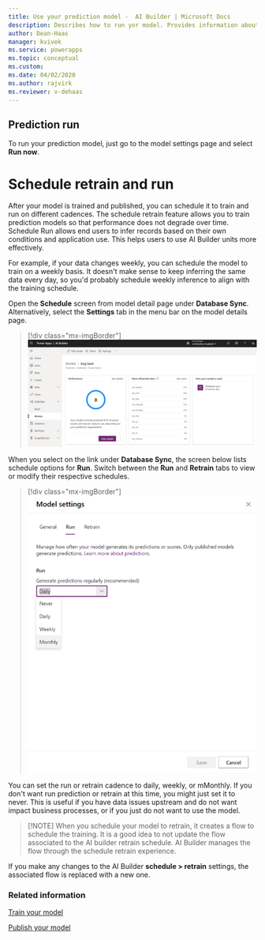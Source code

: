 ```yaml
---
title: Use your prediction model -  AI Builder | Microsoft Docs
description: Describes how to run yor model. Provides information about the schedule feature, which allows you to automatically retrain and run your prediction model at the cadence you choose. 
author: Dean-Haas
manager: kvivek
ms.service: powerapps
ms.topic: conceptual
ms.custom: 
ms.date: 04/02/2020
ms.author: rajvirk
ms.reviewer: v-dehaas
---
```


## Prediction run

To run your prediction model, just go to the model settings page and select **Run now**.

# Schedule retrain and run

After your model is trained and published, you can schedule it to train and run on different cadences. The schedule retrain feature allows you to train prediction models so that performance does not degrade over time. Schedule Run allows end users to infer records based on their own conditions and application use. This helps users to use AI Builder units more effectively.

For example, if your data changes weekly, you can schedule the model to train on a weekly basis. It doesn't make sense to keep inferring the same data every day, so you'd probably schedule weekly inference to align with the training schedule.

Open the **Schedule** screen from model detail page under **Database Sync**. Alternatively, select the **Settings** tab in the menu bar on the model details page.

> [!div class="mx-imgBorder"]
> ![Schedule screen](media/schedule-screen.png "Schedule screen")

When you select on the link under **Database Sync**, the screen below lists schedule options for **Run**. Switch between the **Run** and **Retrain** tabs to view or modify their respective schedules.

> [!div class="mx-imgBorder"]
> ![elect schedule cadence](media/schedule-cadence.png "Select schedule cadence")

You can set the run or retrain cadence to daily, weekly, or mMonthly. If you don't want run prediction or retrain at this time, you might just set it to never. This is useful if you have data issues upstream and do not want impact business processes, or if you just do not want to use the model.

> [!NOTE]  When you schedule your model to retrain, it creates a flow to schedule the training. It is a good idea to not update the flow associated to the AI builder retrain schedule. AI Builder manages the flow through the schedule retrain experience.

If you make any changes to the AI Builder **schedule > retrain** settings, the associated flow is replaced with a new one.

### Related information

[Train your model](train-model.md)

[Publish your model](publish-model.md)
